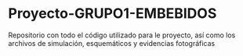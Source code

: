 # Proyecto-GRUPO1-EMBEBIDOS
Repositorio con todo el código utilizado para le proyecto, así como los archivos de simulación, esquemáticos y evidencias fotográficas
